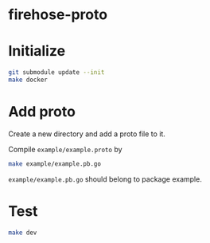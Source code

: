 # firehose-proto

# Initialize

``` bash
git submodule update --init
make docker
```

# Add proto

Create a new directory and add a proto file to it.

Compile `example/example.proto` by

``` bash
make example/example.pb.go
```

`example/example.pb.go` should belong to package example.

# Test

``` bash
make dev
```
